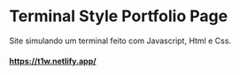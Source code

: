 # Terminal Style Portfolio Page

Site simulando um terminal feito com Javascript, Html e Css.
#### https://t1w.netlify.app/

